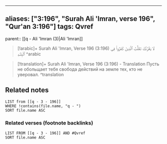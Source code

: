 
---
aliases: ["3:196", "Surah Ali 'Imran, verse 196", "Qur'an 3:196"]
tags: Qvref
---

parent:: [[q - Ali 'Imran (3)|Ali 'Imran]]

> [!arabic]+ Surah Ali 'Imran, Verse 196 (3:196)
> <span class="quran-arabic">لَا يَغُرَّنَّكَ تَقَلُّبُ ٱلَّذِينَ كَفَرُوا۟ فِى ٱلْبِلَـٰدِ</span>
^arabic

> [!translation]+ Surah Ali 'Imran, Verse 196 (3:196) - Translation
> Пусть не обольщает тебя свобода действий на земле тех, кто не уверовал.
^translation



## Related notes
```dataview
LIST from [[q - 3 - 196]]
WHERE !contains(file.name, "q - ")
SORT file.name ASC
```

### Related verses (footnote backlinks)
```dataview
LIST FROM [[q - 3 - 196]] AND #Qvref
SORT file.name ASC
```

